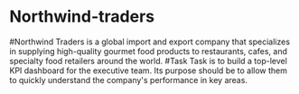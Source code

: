 # Northwind-traders
#Northwind Traders is a global import and export company that specializes in supplying high-quality gourmet food products to restaurants,
cafes, and specialty food retailers around the world.
#Task
Task is to build a top-level KPI dashboard for the executive team. Its purpose should be to allow them to quickly understand the company's performance in key
areas.
